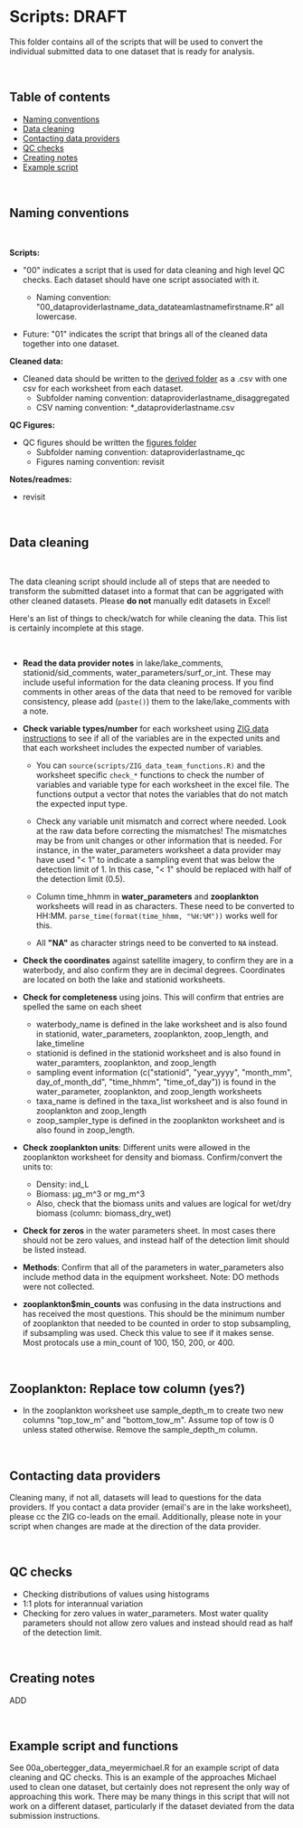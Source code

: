 # Scripts: DRAFT

This folder contains all of the scripts that will be used to convert the individual submitted data to one dataset that is ready for analysis.

<br>

## Table of contents
* [Naming conventions](#naming-conventions)
* [Data cleaning](#data-cleaning)
* [Contacting data providers](#contacting-data-providers)
* [QC checks](#qc-checks)
* [Creating notes](#creating-notes)
* [Example script](#example-script)

<br> 

## Naming conventions

<br> 

**Scripts:**

* "00" indicates a script that is used for data cleaning and high level QC checks. Each dataset should have one script associated with it. 
  + Naming convention: "00_dataproviderlastname_data_datateamlastnamefirstname.R" all lowercase. 
  
* Future: "01" indicates the script that brings all of the cleaned data together into one dataset.


**Cleaned data:**

* Cleaned data should be written to the [derived folder](https://github.com/sfigary/GLEON_ZIG/tree/main/data/derived_products) as a .csv with one csv for each worksheet from each dataset. 
  + Subfolder naming convention: dataproviderlastname_disaggregated
  + CSV naming convention: *_dataproviderlastname.csv


**QC Figures:**

* QC figures should be written the [figures folder](https://github.com/sfigary/GLEON_ZIG/tree/main/figures)
  + Subfolder naming convention: dataproviderlastname_qc
  + Figures naming convention: revisit


**Notes/readmes:**

* revisit

<br>

## Data cleaning

<br>

The data cleaning script should include all of steps that are needed to transform the submitted dataset into a format that can be aggrigated with other cleaned datasets. Please **do not** manually edit datasets in Excel! 

Here's an list of things to check/watch for while cleaning the data. This list is certainly incomplete at this stage.

<br>

* **Read the data provider notes** in lake/lake_comments, stationid/sid_comments, water_parameters/surf_or_int. These may include useful information for the data cleaning process. If you find comments in other areas of the data that need to be removed for varible consistency, please add (`paste()`) them to the lake/lake_comments with a note.

* **Check variable types/number** for each worksheet using [ZIG data instructions](https://drive.google.com/file/d/1FhcNSKs0Xd4fJ2NH4V4TzQP1KB_zjhUV/view?usp=sharing) to see if all of the variables are in the expected units and that each worksheet includes the expected number of variables.

  + You can `source(scripts/ZIG_data_team_functions.R)` and the worksheet specific `check_*` functions to check the number of variables and variable type for each worksheet in the excel file. The functions output a vector that notes the variables that do not match the expected input type.

  + Check any variable unit mismatch and correct where needed. Look at the raw data before correcting the mismatches! The mismatches may be from unit changes or other information that is needed. For instance, in the water_parameters worksheet a data provider may have used "< 1" to indicate a sampling event that was below the detection limit of 1. In this case, "< 1" should be replaced with half of the detection limit (0.5).
  
  + Column time_hhmm in **water_parameters** and **zooplankton** worksheets will read in as characters. These need to be converted to HH:MM. `parse_time(format(time_hhmm, "%H:%M"))` works well for this.
  
  + All **"NA"** as character strings need to be converted to `NA` instead.
  
* **Check the coordinates** against satellite imagery, to confirm they are in a waterbody, and also confirm they are in decimal degrees. Coordinates are located on both the lake and stationid worksheets.

* **Check for completeness** using joins. This will confirm that entries are spelled the same on each sheet
  +  waterbody_name is defined in the lake worksheet and is also found in stationid, water_parameters, zooplankton, zoop_length, and lake_timeline
  + stationid is defined in the stationid worksheet and is also found in water_paramters, zooplankton, and zoop_length
  + sampling event information (c("stationid", "year_yyyy", "month_mm", day_of_month_dd", "time_hhmm", "time_of_day")) is found in the water_parameter, zooplankton, and zoop_length worksheets
  + taxa_name is defined in the taxa_list worksheet and is also found in zooplankton and zoop_length
  + zoop_sampler_type is defined in the zooplankton worksheet  and is also found in zoop_length.
  
  

* **Check zooplankton units**: Different units were allowed in the zooplankton worksheet for density and biomass. Confirm/convert the units to:
  + Density: ind_L
  + Biomass: µg_m^3 or mg_m^3
  + Also, check that the biomass units and values are logical for wet/dry biomass (column: biomass_dry_wet)

* **Check for zeros** in the water parameters sheet. In most cases there should not be zero values, and instead half of the detection limit should be listed instead.

* **Methods**: Confirm that all of the parameters in water_parameters also include method data in the equipment worksheet. Note: DO methods were not collected.

* **zooplankton$min_counts** was confusing in the data instructions and has received the most questions. This should be the minimum number of zooplankton that needed to be counted in order to stop subsampling, if subsampling was used. Check this value to see if it makes sense. Most protocals use a min_count of 100, 150, 200, or 400.

<br>

## Zooplankton: Replace tow column (yes?)

* In the zooplankton worksheet use sample_depth_m to create two new columns "top_tow_m" and "bottom_tow_m". Assume top of tow is 0 unless stated otherwise. Remove the sample_depth_m column.


<br>

## Contacting data providers

Cleaning many, if not all, datasets will lead to questions for the data providers. If you contact a data provider (email's are in the lake worksheet), please cc the ZIG co-leads on the email. Additionally, please note in your script when changes are made at the direction of the data provider.

<br>

## QC checks

* Checking distributions of values using histograms 
* 1:1 plots for interannual variation
* Checking for zero values in water_parameters. Most water quality parameters should not allow zero values and instead should read as half of the detection limit. 

<br>

## Creating notes

ADD

<br>

## Example script and functions

See 00a_obertegger_data_meyermichael.R for an example script of data cleaning and QC checks. This is an example of the approaches Michael used to clean one dataset, but certainly does not represent the only way of approaching this work. There may be many things in this script that will not work on a different dataset, particularly if the dataset deviated from the data submission instructions. 
